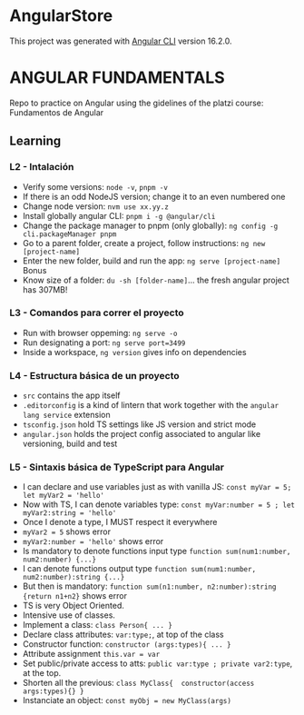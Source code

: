 # AngularStore

This project was generated with [Angular CLI](https://github.com/angular/angular-cli) version 16.2.0.

# ANGULAR FUNDAMENTALS

Repo to practice on Angular using the gidelines of the platzi course: Fundamentos de Angular

## Learning

### L2 - Intalación

- Verify some versions: `node -v`, `pnpm -v`
- If there is an odd NodeJS version; change it to an even numbered one
- Change node version: `nvm use xx.yy.z`
- Install globally angular CLI: `pnpm i -g @angular/cli`
- Change the package manager to pnpm (only globally): `ng config -g cli.packageManager pnpm`
- Go to a parent folder, create a project, follow instructions: `ng new [project-name]`
- Enter the new folder, build and run the app: `ng serve [project-name]`
Bonus
- Know size of a folder: `du -sh [folder-name]`... the fresh angular project has 307MB!

### L3 - Comandos para correr el proyecto

- Run with browser oppeming: `ng serve -o`
- Run designating a port: `ng serve port=3499`
- Inside a workspace, `ng version` gives info on dependencies

### L4 - Estructura básica de un proyecto

- `src` contains the app itself
- `.editorconfig` is a kind of lintern that work together with the `angular lang service` extension
- `tsconfig.json` hold TS settings like JS version and strict mode
- `angular.json` holds the project config associated to angular like versioning, build and test

### L5 - Sintaxis básica de TypeScript para Angular

- I can declare and use variables just as with vanilla JS: `const myVar = 5;  let myVar2 = 'hello'`
- Now with TS, I can denote variables type: `const myVar:number = 5 ; let myVar2:string = 'hello'`
- Once I denote a type, I MUST respect it everywhere
- `myVar2 = 5` shows error
- `myVar2:number = 'hello'` shows error
- Is mandatory to denote functions input type `function sum(num1:number, num2:number) {...}`
- I can denote functions output type `function sum(num1:number, num2:number):string {...}`
- But then is mandatory: `function sum(n1:number, n2:number):string {return n1+n2}` shows error
- TS is very Object Oriented.
- Intensive use of classes.
- Implement a class: `class Person{ ... }`
- Declare class attributes: `var:type;`, at top of the class
- Constructor function: `constructor (args:types){ ... }`
- Attribute assignment `this.var = var`
- Set public/private access to atts: `public var:type ; private var2:type`, at the top.
- Shorten all the previous: `class MyClass{  constructor(access args:types){} }`
- Instanciate an object: `const myObj = new MyClass(args)`
